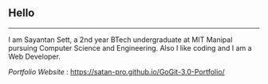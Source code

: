 ## Hello
***
I am Sayantan Sett, a 2nd year BTech undergraduate at MIT Manipal pursuing Computer Science and Engineering.
Also I like coding and I am a Web Developer.

_Portfolio Website_ : https://satan-pro.github.io/GoGit-3.0-Portfolio/
